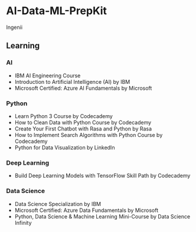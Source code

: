 # AI-Data-ML-PrepKit

Ingenii

## Learning
### AI
- IBM AI Engineering Course
- Introduction to Artificial Intelligence (AI) by IBM
- Microsoft Certified: Azure AI Fundamentals by Microsoft

### Python
- Learn Python 3 Course by Codecademy
- How to Clean Data with Python Course by Codecademy
- Create Your First Chatbot with Rasa and Python by Rasa
- How to Implement Search Algorithms with Python Course by Codecademy
- Python for Data Visualization by LinkedIn
### Deep Learning
- Build Deep Learning Models with TensorFlow Skill Path by Codecademy

### Data Science
- Data Science Specialization by IBM
- Microsoft Certified: Azure Data Fundamentals by Microsoft
- Python, Data Science & Machine Learning Mini-Course by Data Science Infinity
